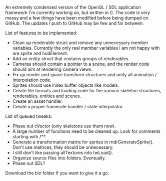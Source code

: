 An extremely condensed version of the OpenGL / SDL application framework I'm currently working on, but written in C. The code is very messy and a few things have been modified before being dumped on GitHub. The updates I push to GitHub may be few and far between.

List of features to be implemented:
* Clean up renderable struct and remove any unnecessary member variables. Currently the only real member variables I am not happy with are sprite and hudElement.
* Add an entity struct that contains groups of renderables.
* Cameras should contain a pointer to a scene, and the render code should aim at rendering camera views.
* Fix up render and space transform structures and unify all animation / interpolation code.
* Sprites should use index buffer objects like models.
* Create file formats and loading code for the various skeleton structures, renderables, entities and scenes.
* Create an asset handler.
* Create a proper framerate handler / state interpolator.

List of queued tweaks:
* Phase out cVector (only skeletons use them now).
* A large number of functions need to be cleaned up. Look for comments starting with /**.
* Generate a transformation matrix for sprites in rndrGenerateSprite(). Don't use matrices, they should be unnecessary.
* I still don't like passing allTextures into twLoad().
* Organize source files into folders. Eventually.
* Phase out SDL?

Download the bin folder if you want to give it a go.